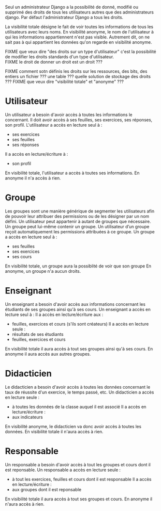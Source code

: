 
Seul un administrateur Django a la possibilité de donné, modifié ou supprimé des droits de tous les utilisateurs autres que des administrateurs django. Par défaut l'administrateur Django a tous les droits.

La visibilité totale désigne le fait de voir toutes les informations de tous les utilisateurs avec leurs noms. En visibilité anonyme, le nom de l'utilisateur à qui les informations appartiennent n'est pas visible. Autrement dit, on ne sait pas à qui appartient les données qu'on regarde en visibilité anonyme.

FIXME que veux dire "des droits sur un type d'utilisateur" c'est la possibilité de modifier les droits standards d'un type d'utilisateur.  
FIXME le droit de donner un droit est un droit ???  

FIXME comment sotn définis les droits sur les ressources, des bits, des entiers un fichier ??? une table ??? quelle solution de stockage des droits ???
FIXME que veux dire "visibilité totale" et "anonyme" ???


# Utilisateur

Un utilisateur a besoin d'avoir accès à toutes les informations le concernant. Il doit avoir accès à ses feuilles, ses exercices, ses réponses, son profil.
L'utilisateur a accès en lecture seul à :
- ses exercices
- ses feuilles
- ses réponses

Il a accès en lecture/écriture à :
- son profil

En visibilité totale, l'utilisateur a accès à toutes ses informations.
En anonyme il n'a accès à rien.



# Groupe

Les groupes sont une manière générique de segmenter les utilisateurs afin de pouvoir leur attribuer des permissions ou de les désigner par un nom défini. Un utilisateur peut appartenir à autant de groupes que nécessaire. Un groupe peut lui-même contenir un groupe.
Un utilisateur d’un groupe reçoit automatiquement les permissions attribuées à ce groupe.
Un groupe a accès en lecture seul à :
- ses feuilles
- ses exercices
- ses cours

En visibilité totale, un groupe aura la possiblité de voir que son groupe
En anonyme, un groupe n'a aucun droits.



# Enseignant

Un enseignant a besoin d'avoir accès aux informations concernant les étudiants de ses groupes ainsi qu'à ses cours.
Un enseignant a accès en lecture seul à :
Il a accès en lecture/écriture aux :
- feuilles, exercices et cours (s'ils sont créateurs)
Il a accès en lecture seule :
- résultats de ses étudiants
- feuilles, exercices et cours

En visibilité totale il aura accès à tout ses groupes ainsi qu'à ses cours.
En anonyme il aura accès aux autres groupes.



# Didacticien

Le didacticien a besoin d'avoir accès à toutes les données concernant le taux de réussite d'un exercice, le temps passé, etc. 
Un didacticien a accès en lecture seule :
- à toutes les données de la classe auquel il est associé
Il a accès en lecture/écriture :
- aux indicateurs

En visibilité anonyme, le didacticien va donc avoir accès à toutes les données. 
En visibilité totale il n'aura accès à rien.



# Responsable

Un responsable a besoin d'avoir accès à tout les groupes et cours dont il est reponsable. 
Un responsable a accès en lecture seule :
- à tout les exercices, feuilles et cours dont il est responsable
Il a accès en lecture/écriture :
- aux groupes dont il est reponsable

En visibilité totale il aura accès à tout ses groupes et cours.
En anonyme il n'aura accès à rien.


